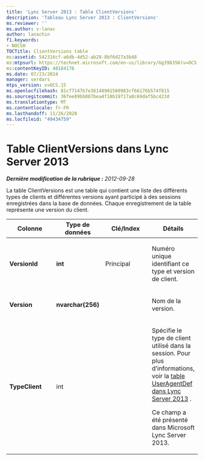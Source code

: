 ```yaml
---
title: 'Lync Server 2013 : Table ClientVersions'
description: 'Tableau Lync Server 2013 : ClientVersions'
ms.reviewer: ''
ms.author: v-lanac
author: lanachin
f1.keywords:
- NOCSH
TOCTitle: ClientVersions table
ms:assetid: 542316cf-a6db-4d52-ab28-8bf6d27a3b48
ms:mtpsurl: https://technet.microsoft.com/en-us/library/Gg398356(v=OCS.15)
ms:contentKeyID: 48184176
ms.date: 07/23/2014
manager: serdars
mtps_version: v=OCS.15
ms.openlocfilehash: 81cf7147b7e36148901580983cf66176b574f815
ms.sourcegitcommit: 36fee89bb887bea4f18b19f17a8c69daf5bc423d
ms.translationtype: MT
ms.contentlocale: fr-FR
ms.lasthandoff: 11/26/2020
ms.locfileid: "49434759"
---
```

# <a name="clientversions-table-in-lync-server-2013"></a>Table ClientVersions dans Lync Server 2013

<div data-xmlns="http://www.w3.org/1999/xhtml">

<div class="topic" data-xmlns="http://www.w3.org/1999/xhtml" data-msxsl="urn:schemas-microsoft-com:xslt" data-cs="https://msdn.microsoft.com/">

<div data-asp="https://msdn2.microsoft.com/asp">



</div>

<div id="mainSection">

<div id="mainBody">

<span> </span>

_**Dernière modification de la rubrique :** 2012-09-28_

La table ClientVersions est une table qui contient une liste des différents types de clients et différentes versions ayant participé à des sessions enregistrées dans la base de données. Chaque enregistrement de la table représente une version du client.


<table>
<colgroup>
<col style="width: 25%" />
<col style="width: 25%" />
<col style="width: 25%" />
<col style="width: 25%" />
</colgroup>
<thead>
<tr class="header">
<th>Colonne</th>
<th>Type de données</th>
<th>Clé/Index</th>
<th>Détails</th>
</tr>
</thead>
<tbody>
<tr class="odd">
<td><p><strong>VersionId</strong></p></td>
<td><p><strong>int</strong></p></td>
<td><p>Principal</p></td>
<td><p>Numéro unique identifiant ce type et version de client.</p></td>
</tr>
<tr class="even">
<td><p><strong>Version</strong></p></td>
<td><p><strong>nvarchar(256)</strong></p></td>
<td></td>
<td><p>Nom de la version.</p></td>
</tr>
<tr class="odd">
<td><p><strong>TypeClient</strong></p></td>
<td><p>int</p></td>
<td></td>
<td><p>Spécifie le type de client utilisé dans la session. Pour plus d’informations, voir la <a href="lync-server-2013-useragentdef-table.md">table UserAgentDef dans Lync Server 2013</a> .</p>
<p>Ce champ a été présenté dans Microsoft Lync Server 2013.</p></td>
</tr>
</tbody>
</table>


</div>

<span> </span>

</div>

</div>

</div>


